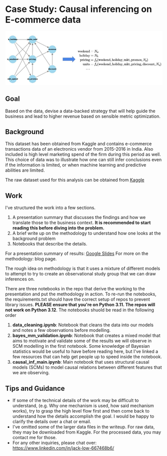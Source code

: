# Case Study: Causal inferencing on E-commerce data

![Causal flow](/assets/dag_shared.jpg "Causal flow")

## Goal

Based on the data, devise a data-backed strategy that will help guide the business and lead to higher revenue based on sensible metric optimization. 

## Background

This dataset has been obtained from Kaggle and contains e-commerce transactions data of an electronics vendor from 2015-2016 in India. Also included is high level marketing spend of the firm during this period as well. This choice of data was to illustrate how one can still infer conclusions even if the information is limited, or when machine learning and predictive abilities are limited. 

The raw dataset used for this analysis can be obtained from [Kaggle](https://www.kaggle.com/datasets/datatattle/dt-mart-market-mix-modeling) 

## Work

I've structured the work into a few sections.

1. A presentation summary that discusses the findings and how we translate those to the business context. **It is recommended to start reading this before diving into the problem.**
2. A brief write up on the methodology to understand how one looks at the background problem
3. Notebooks that describe the details.


For a presentation summary of results: [Google Slides](https://docs.google.com/presentation/d/1nncf-fzmn0jox9lDAzNZjUyxRQ0v1vJn9shwO0JnfbA/edit?usp=sharing)
For more on the methodology: blog page.

The rough idea on methodology is that it uses a mixture of different models to attempt to try to create an observational study group that we can draw inferences on. 

There are three notebooks in the repo that derive the working to the presentation and put the methodology in action. To re-run the notebooks, the requirements.txt should have the correct setup of repos to prevent library issues. **PLEASE ensure that you're on Python 3.11. The repos will not work on Python 3.12**. The notebooks shuold be read in the following order

1. **data_cleaning.ipynb**: Notebook that cleans the data into our models and notes a few observations before modelling. 
2. **bayes_mm_validation.ipynb**: Notebook that creates a mixed model that aims to motivate and validate some of the results we will observe in SCM modelling in the first notebook. Some knowledge of Bayesian statistics would be useful to have before reading here, but I've linked a few resources that can help get people up to speed inside the notebook.
3. **causal_inf_main.ipynb**: Main notebook that uses structural causal models (SCMs) to model causal relations between different features that we are observing. 

## Tips and Guidance
- If some of the technical details of the work may be difficult to understand, (e.g. Why one mechanism is used, how said mechanism works), try to grasp the high level flow first and then come back to understand how the details accomplish the goal. I would be happy to clarify the details over a chat or email.
- I've omitted some of the larger data files in the writeup. For raw data, they may be downloaded from Kaggle. For the processed data, you may contact me for those. 
- For any other inquiries, please chat over: https://www.linkedin.com/in/jack-low-667468b6/ 